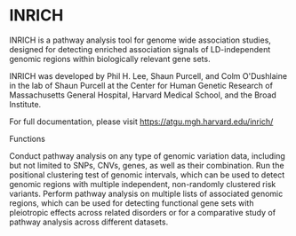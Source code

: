 # INRICH

INRICH is a pathway analysis tool for genome wide association studies, designed for detecting enriched association signals of LD-independent genomic regions within biologically relevant gene sets.

INRICH was developed by Phil H. Lee, Shaun Purcell, and Colm O'Dushlaine in the lab of Shaun Purcell at the Center for Human Genetic Research of Massachusetts General Hospital, Harvard Medical School, and the Broad Institute.

For full documentation, please visit https://atgu.mgh.harvard.edu/inrich/

Functions

Conduct pathway analysis on any type of genomic variation data, including but not limited to SNPs, CNVs, genes, as well as their combination.
Run the positional clustering test of genomic intervals, which can be used to detect genomic regions with multiple independent, non-randomly clustered risk variants.
Perform pathway analysis on multiple lists of associated genomic regions, which can be used for detecting functional gene sets with pleiotropic effects across related disorders or for a comparative study of pathway analysis across different datasets.
